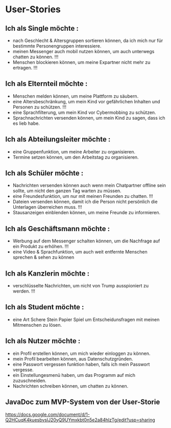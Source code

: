 # User-Stories

## Ich als Single möchte :

  * nach Geschlecht & Altersgruppen sortieren können, da ich mich nur für bestimmte Personengruppen interessiere.
  * meinen Messenger auch mobil nutzen können, um auch unterwegs chatten zu können. !!!
  * Menschen blockieren können, um meine Expartner nicht mehr zu ertragen. !!!

## Ich als Elternteil möchte :

  * Menschen melden können, um meine Plattform zu säubern.
  * eine Altersbeschränkung, um mein Kind vor gefährlichen Inhalten und Personen zu schützen. !!!
  * eine Sprachfilterung, um mein Kind vor Cybermobbing zu schützen.
  * Sprachnachrichten versenden können, um mein Kind zu sagen, dass ich es lieb habe. 
  
## Ich als Abteilungsleiter möchte :

  * eine Gruppenfunktion, um meine Arbeiter zu organisieren.
  * Termine setzen können, um den Arbeitstag zu organisieren.

## Ich als Schüler möchte :

  * Nachrichten versenden können auch wenn mein Chatpartner offline sein sollte, um nicht den ganzen Tag warten zu müssen. 
  * eine Freundesfunktion, um nur mit meinen Freunden zu chatten. !!!
  * Dateien versenden können, damit ich die Person nicht persönlich die Unterlagen überreichen muss. !!!
  * Stausanzeigen einblenden können, um meine Freunde zu informieren.

## Ich als Geschäftsmann möchte :

  * Werbung auf dem Messenger schalten können, um die Nachfrage auf ein Produkt zu erhöhen. !!!
  * eine Video & Sprachfunktion, um auch weit entfernte Menschen sprechen & sehen zu können

## Ich als Kanzlerin möchte :

  * verschlüsselte Nachrichten, um nicht von Trump ausspioniert zu werden. !!!

## Ich als Student möchte :
  
  * eine Art Schere Stein Papier Spiel um Entscheidunsfragen mit meinen Mitmenschen zu lösen.

## Ich als Nutzer möchte :

  * ein Profil erstellen können, um mich wieder einloggen zu können.
  * mein Profil bearbeiten können, aus Datenschutzgründen.
  * eine Passwort vergessen funktion haben, falls ich mein Passwort vergesse.
  * ein Einstellungesmenü haben, um das Programm auf mich zuzuschneiden.
  * Nachrichten schreiben können, um chatten zu können.
 
## JavaDoc zum MVP-System von der User-Storie

https://docs.google.com/document/d/1-Q2HCuqK4kuesbvslJ20yQ9UYmxkbt0n5e2a84hlzTg/edit?usp=sharing
